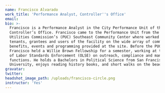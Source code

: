 ```yaml
---
name: Francisco Alvarado
work_title: 'Performance Analyst, Controller''s Office'
email:
bio: >-
  Francisco is a Performance Analyst in the City Performance Unit of the
  Controller’s Office. Francisco came to the Performance Unit from the Public
  Utilities Commission’s (PUC) Southeast Community Center where worked with the
  tenants, grantees and users of the facility on the wide array of community
  benefits, events and programming provided at the site. Before the PUC,
  Francisco held a Willie Brown Fellowship for a semester, working at the Office
  of Labor Standards Enforcement (OLSE) on outreach, compliance and many other
  functions. He holds a Bachelors in Political Science from San Francisco State
  University, enjoys reading history books, and short walks on the beach.
gravatar:
twitter:
headshot_image_path: /uploads/francisco-circle.png
instructor: 'Yes'
---
```


